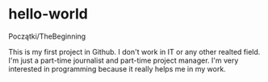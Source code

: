 # hello-world
Początki/TheBeginning

This is my first project in Github. I don't work in IT or any other realted field. I'm just a part-time journalist and part-time project manager. I'm very interested in programming because it really helps me in my work. 

